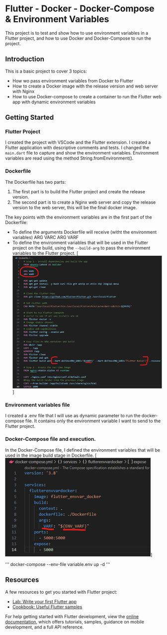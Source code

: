 # Flutter - Docker - Docker-Compose & Environment Variables

This project is to test and show how to use environment variables in a Flutter project, and how to use Docker and Docker-Compose to run the project.

## Introduction

This is a basic project to cover 3 topics:
- How wo pass environment variables from Docker to Flutter
- How to create a Docker image with the release version and web server with Nginx
- How to use Docker-compose to create a container to run the Flutter web app with dynamic environment variables

## Getting Started
### Flutter Project
I created the project with VSCode and the Flutter extension. I created a Flutter application with descriptive comments and tests.
I changed the `main.dart` file to capture and show the environment variables.
Environment variables are read using the method String.fromEnvironment().

### Dockerfile
The Dockerfile has two parts:   
1. The first part is to build the Flutter project and create the release version.
2. The second part is to create a Nginx web server and copy the release version to the web server, this will be the final docker image.

The key points with the environment variables are in the first part of the Dockerfile:
- To define the arguments Dockerfile will receive (witht the environment variables)
ARG VARC
ARG VARF
- To define the environment variables that will be used in the Flutter project on the build, using the `--build-arg` to pass the environment variables to the Flutter project.
[![App Screenshot](./screenshots/screenshot1.png)]

### Environment variables file
I created a .env file that I will use as dynamic parameter to run the docker-compose file.
It contains only the environment variable I want to send to the Flutter project.


### Docker-Compose file and execution.
In the Docker-Compose file, I defined the environment variables that will be used in the image build stage in Dockerfile.
[![App Screenshot](./screenshots/screenshot2.png)]

'''
docker-compose --env-file variable.env up -d
'''

## Resources
A few resources to get you started with Flutter project:

- [Lab: Write your first Flutter app](https://docs.flutter.dev/get-started/codelab)
- [Cookbook: Useful Flutter samples](https://docs.flutter.dev/cookbook)

For help getting started with Flutter development, view the
[online documentation](https://docs.flutter.dev/), which offers tutorials,
samples, guidance on mobile development, and a full API reference.
